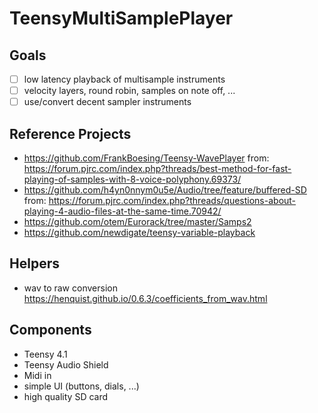 # TeensyMultiSamplePlayer

## Goals
- [ ] low latency playback of multisample instruments
- [ ] velocity layers, round robin, samples on note off, ...
- [ ] use/convert decent sampler instruments

## Reference Projects
- https://github.com/FrankBoesing/Teensy-WavePlayer from: https://forum.pjrc.com/index.php?threads/best-method-for-fast-playing-of-samples-with-8-voice-polyphony.69373/
- https://github.com/h4yn0nnym0u5e/Audio/tree/feature/buffered-SD from: https://forum.pjrc.com/index.php?threads/questions-about-playing-4-audio-files-at-the-same-time.70942/
- https://github.com/otem/Eurorack/tree/master/Samps2
- https://github.com/newdigate/teensy-variable-playback

## Helpers
- wav to raw conversion https://henquist.github.io/0.6.3/coefficients_from_wav.html

## Components
- Teensy 4.1
- Teensy Audio Shield
- Midi in
- simple UI (buttons, dials, ...)
- high quality SD card
